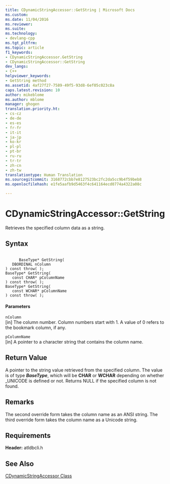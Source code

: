 ```yaml
---
title: CDynamicStringAccessor::GetString | Microsoft Docs
ms.custom: 
ms.date: 11/04/2016
ms.reviewer: 
ms.suite: 
ms.technology:
- devlang-cpp
ms.tgt_pltfrm: 
ms.topic: article
f1_keywords:
- CDynamicStringAccessor.GetString
- CDynamicStringAccessor::GetString
dev_langs:
- C++
helpviewer_keywords:
- GetString method
ms.assetid: 4af27f27-7589-49f5-93d8-6ef05c023c8a
caps.latest.revision: 10
author: mikeblome
ms.author: mblome
manager: ghogen
translation.priority.ht:
- cs-cz
- de-de
- es-es
- fr-fr
- it-it
- ja-jp
- ko-kr
- pl-pl
- pt-br
- ru-ru
- tr-tr
- zh-cn
- zh-tw
translationtype: Human Translation
ms.sourcegitcommit: 3168772cbb7e8127523bc2fc2da5cc9b4f59beb8
ms.openlocfilehash: e1fe5aafb9d5463f4c641164ecd0774a4322a08c

---
```

# CDynamicStringAccessor::GetString
Retrieves the specified column data as a string.  
  
## Syntax  
  
```  
  
      BaseType* GetString(  
   DBORDINAL nColumn  
) const throw( );  
BaseType* GetString(  
   const CHAR* pColumnName  
) const throw( );  
BaseType* GetString(  
   const WCHAR* pColumnName  
) const throw( );  
```  
  
#### Parameters  
 `nColumn`  
 [in] The column number. Column numbers start with 1. A value of 0 refers to the bookmark column, if any.  
  
 `pColumnName`  
 [in] A pointer to a character string that contains the column name.  
  
## Return Value  
 A pointer to the string value retrieved from the specified column. The value is of type ***BaseType***, which will be **CHAR** or **WCHAR** depending on whether _UNICODE is defined or not. Returns NULL if the specified column is not found.  
  
## Remarks  
 The second override form takes the column name as an ANSI string. The third override form takes the column name as a Unicode string.  
  
## Requirements  
 **Header:** atldbcli.h  
  
## See Also  
 [CDynamicStringAccessor Class](../../data/oledb/cdynamicstringaccessor-class.md)


<!--HONumber=Jan17_HO1-->


